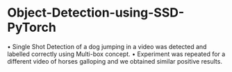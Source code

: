 # Object-Detection-using-SSD-PyTorch

• Single Shot Detection of a dog jumping in a video was detected and
labelled correctly using Multi-box concept.
• Experiment was repeated for a different video of horses galloping
and we obtained similar positive results.
